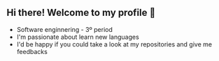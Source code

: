 ## Hi there! Welcome to my profile 👋
- Software enginnering - 3º period
- I'm passionate about learn new languages
- I'd be happy if you could take a look at my repositories and give me feedbacks
